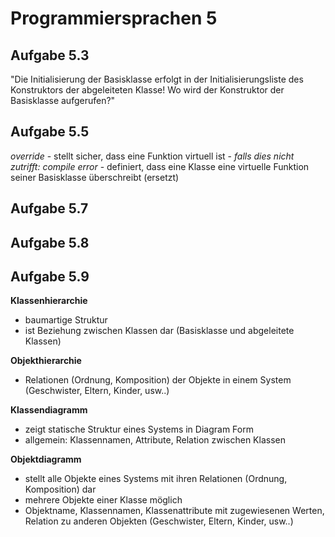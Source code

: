 
# Programmiersprachen 5

## Aufgabe 5.3

"Die Initialisierung der Basisklasse erfolgt in der Initialisierungsliste des Konstruktors der abgeleiteten Klasse! Wo wird der Konstruktor der
Basisklasse aufgerufen?"

## Aufgabe 5.5

*override*
      - stellt sicher, dass eine Funktion virtuell ist
      - *falls dies nicht zutrifft: compile error*
      - definiert, dass eine Klasse eine virtuelle Funktion seiner Basisklasse überschreibt (ersetzt)

## Aufgabe 5.7

## Aufgabe 5.8

## Aufgabe 5.9

**Klassenhierarchie**
- baumartige Struktur
- ist Beziehung zwischen Klassen dar (Basisklasse und abgeleitete Klassen)

**Objekthierarchie**
- Relationen (Ordnung, Komposition) der Objekte in einem System (Geschwister, Eltern, Kinder, usw..)

**Klassendiagramm**
- zeigt statische Struktur eines Systems in Diagram Form
- allgemein: Klassennamen, Attribute, Relation zwischen Klassen

**Objektdiagramm**
- stellt alle Objekte eines Systems mit ihren Relationen (Ordnung, Komposition) dar
- mehrere Objekte einer Klasse möglich
- Objektname, Klassennamen, Klassenattribute mit zugewiesenen Werten, Relation zu anderen Objekten (Geschwister, Eltern, Kinder, usw..)
